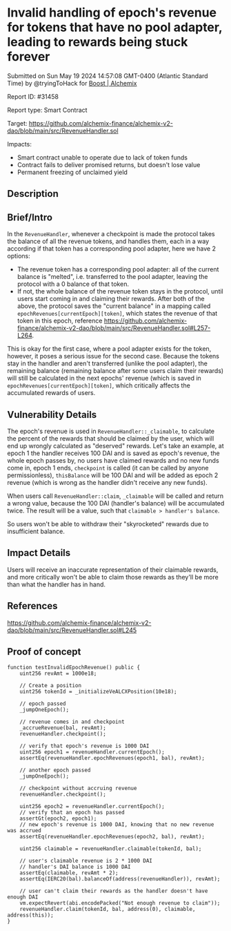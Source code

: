 
# Invalid handling of epoch's revenue for tokens that have no pool adapter, leading to rewards being stuck forever

Submitted on Sun May 19 2024 14:57:08 GMT-0400 (Atlantic Standard Time) by @tryingToHack for [Boost | Alchemix](https://immunefi.com/bounty/alchemix-boost/)

Report ID: #31458

Report type: Smart Contract

Target: https://github.com/alchemix-finance/alchemix-v2-dao/blob/main/src/RevenueHandler.sol

Impacts:
- Smart contract unable to operate due to lack of token funds
- Contract fails to deliver promised returns, but doesn't lose value
- Permanent freezing of unclaimed yield

## Description
## Brief/Intro
In the `RevenueHandler`, whenever a checkpoint is made the protocol takes the balance of all the revenue tokens, and handles them, each in a way according if that token has a corresponding pool adapter, here we have 2 options:
* The revenue token has a corresponding pool adapter: all of the current balance is "melted", i.e. transferred to the pool adapter, leaving the protocol with a 0 balance of that token.
* If not, the whole balance of the revenue token stays in the protocol, until users start coming in and claiming their rewards.
After both of the above, the protocol saves the "current balance" in a mapping called `epochRevenues[currentEpoch][token]`, which states the revenue of that token in this epoch, reference https://github.com/alchemix-finance/alchemix-v2-dao/blob/main/src/RevenueHandler.sol#L257-L264.

This is okay for the first case, where a pool adapter exists for the token, however, it poses a serious issue for the second case. Because the tokens stay in the handler and aren't transferred (unlike the pool adapter), the remaining balance (remaining balance after some users claim their rewards) will still be calculated in the next epochs' revenue (which is saved in `epochRevenues[currentEpoch][token]`, which critically affects the accumulated rewards of users.

## Vulnerability Details
The epoch's revenue is used in `RevenueHandler::_claimable`, to calculate the percent of the rewards that should be claimed by the user, which will end up wrongly calculated as "deserved" rewards. Let's take an example, at epoch 1 the handler receives 100 DAI and is saved as epoch's revenue, the whole epoch passes by, no users have claimed rewards and no new funds come in, epoch 1 ends, `checkpoint` is called (it can be called by anyone permissionless), `thisBalance` will be 100 DAI and will be added as epoch 2 revenue (which is wrong as the handler didn't receive any new funds).

When users call `RevenueHandler::claim`, `_claimable` will be called and return a wrong value, because the 100 DAI (handler's balance) will be accumulated twice. The result will be a value, such that `claimable > handler's balance`.

So users won't be able to withdraw their "skyrocketed" rewards due to insufficient balance.

## Impact Details
Users will receive an inaccurate representation of their claimable rewards, and more critically won't be able to claim those rewards as they'll be more than what the handler has in hand.

## References
https://github.com/alchemix-finance/alchemix-v2-dao/blob/main/src/RevenueHandler.sol#L245

        
## Proof of concept
```
function testInvalidEpochRevenue() public {
    uint256 revAmt = 1000e18;

    // Create a position
    uint256 tokenId = _initializeVeALCXPosition(10e18);

    // epoch passed
    _jumpOneEpoch();

    // revenue comes in and checkpoint
    _accrueRevenue(bal, revAmt);
    revenueHandler.checkpoint();

    // verify that epoch's revenue is 1000 DAI
    uint256 epoch1 = revenueHandler.currentEpoch();
    assertEq(revenueHandler.epochRevenues(epoch1, bal), revAmt);

    // another epoch passed
    _jumpOneEpoch();

    // checkpoint without accruing revenue
    revenueHandler.checkpoint();

    uint256 epoch2 = revenueHandler.currentEpoch();
    // verify that an epoch has passed
    assertGt(epoch2, epoch1);
    // new epoch's revenue is 1000 DAI, knowing that no new revenue was accrued
    assertEq(revenueHandler.epochRevenues(epoch2, bal), revAmt);

    uint256 claimable = revenueHandler.claimable(tokenId, bal);

    // user's claimable revenue is 2 * 1000 DAI
    // handler's DAI balance is 1000 DAI
    assertEq(claimable, revAmt * 2);
    assertEq(IERC20(bal).balanceOf(address(revenueHandler)), revAmt);

    // user can't claim their rewards as the handler doesn't have enough DAI
    vm.expectRevert(abi.encodePacked("Not enough revenue to claim"));
    revenueHandler.claim(tokenId, bal, address(0), claimable, address(this));
}
```
